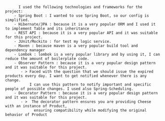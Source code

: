         

          I used the following technologies and frameworks for the project:
        - Spring Boot : I wanted to use Spring Boot, so our config is simplified.
        - Hibernate/JPA : because it is a very popular ORM and I used it to implement Table and its inheritance
        - REST API : because it is a very popular API and it was suitable for this project.
        - JUnit/Mockito : for test my logic service.
        - Maven : because maven is a very popular build tool and dependency manager
		- Lombok : lombok is a very popular library and by using it, I can reduce the amount of boilerplate code.
		- Observer Pattern : because it is a very popular design pattern and it was suitable for this project.
		   - > Faced with the question that we should issue the expired products every day. I want to get notified whenever there is any change.
		       I can use this pattern to notify important and specific people of possible changes. I used also Spring-Scheduling.
		- Decorator Pattern : because it is a very popular design pattern and it was suitable for this project.
		   - >  The decorator pattern ensures you are providing Cheese with an instance of Product, 
		         ensuring compatibility while modifying the original behavior of Product
